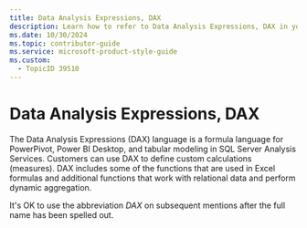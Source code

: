 ```yaml
---
title: Data Analysis Expressions, DAX
description: Learn how to refer to Data Analysis Expressions, DAX in your content.
ms.date: 10/30/2024
ms.topic: contributor-guide
ms.service: microsoft-product-style-guide
ms.custom:
  - TopicID 39510
---
```



# Data Analysis Expressions, DAX

The Data Analysis Expressions (DAX) language is a formula language for PowerPivot, Power BI Desktop, and tabular modeling in SQL Server Analysis Services. Customers can use DAX to define custom calculations (measures). DAX includes some of the functions that are used in Excel formulas and additional functions that work with relational data and perform dynamic aggregation.

It's OK to use the abbreviation *DAX* on subsequent mentions after the full name has been spelled out.

